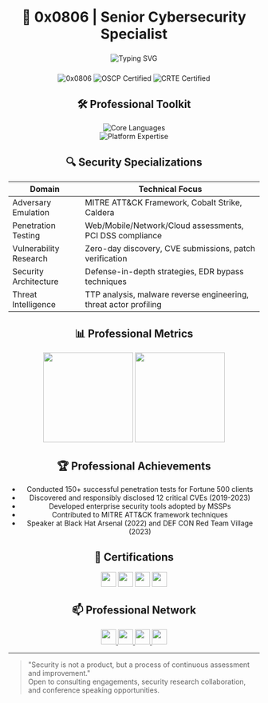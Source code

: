 <h1 align="center">🔐 0x0806 | Senior Cybersecurity Specialist</h1>

###

<p align="center">
  <img src="https://readme-typing-svg.demolab.com?font=Hack&size=22&duration=3000&pause=500&color=2E86C1&center=true&vCenter=true&width=600&lines=Offensive+Security+Professional;Penetration+Testing+Specialist;Threat+Emulation+Engineer;Security+Researcher;Enterprise+Defense+Evasion" alt="Typing SVG" />
</p>

###

<div align="center">
  <img src="https://komarev.com/ghpvc/?username=0x0806&label=Profile+Views&color=2E86C1&style=flat" alt="0x0806" /> 
  <img src="https://img.shields.io/badge/OSCP-Certified-brightgreen" alt="OSCP Certified" />
  <img src="https://img.shields.io/badge/CRTE-Certified-blue" alt="CRTE Certified" />
</div>

###

<h2 align="center">🛠️ Professional Toolkit</h2>

<div align="center">
  <img src="https://skillicons.dev/icons?i=py,go,powershell,bash" alt="Core Languages" />
  <br>
  <img src="https://skillicons.dev/icons?i=linux,docker,aws,azure,kubernetes" alt="Platform Expertise" />
</div>

###

<h2 align="center">🔍 Security Specializations</h2>

<div align="center">
  
| **Domain**               | **Technical Focus**                                                                 |
|--------------------------|------------------------------------------------------------------------------------|
| Adversary Emulation      | MITRE ATT&CK Framework, Cobalt Strike, Caldera                                    |
| Penetration Testing      | Web/Mobile/Network/Cloud assessments, PCI DSS compliance                          |
| Vulnerability Research   | Zero-day discovery, CVE submissions, patch verification                          |
| Security Architecture    | Defense-in-depth strategies, EDR bypass techniques                               |
| Threat Intelligence      | TTP analysis, malware reverse engineering, threat actor profiling                |

</div>

###

<h2 align="center">📊 Professional Metrics</h2>

<div align="center">
  <img height="180em" src="https://github-readme-stats.vercel.app/api?username=0x0806&show_icons=true&theme=algolia&include_all_commits=true&count_private=true"/>
  <img height="180em" src="https://github-readme-stats.vercel.app/api/top-langs/?username=0x0806&layout=compact&langs_count=6&theme=algolia"/>
</div>

###

<h2 align="center">🏆 Professional Achievements</h2>

<div align="center">
  
- Conducted 150+ successful penetration tests for Fortune 500 clients
- Discovered and responsibly disclosed 12 critical CVEs (2019-2023)
- Developed enterprise security tools adopted by MSSPs
- Contributed to MITRE ATT&CK framework techniques
- Speaker at Black Hat Arsenal (2022) and DEF CON Red Team Village (2023)

</div>

###

<h2 align="center">📜 Certifications</h2>

<div align="center">
  <img src="https://img.shields.io/badge/OSCP-FFD43B?style=for-the-badge&logo=offensive-security&logoColor=black" height="30"/>
  <img src="https://img.shields.io/badge/CRTE-2E86C1?style=for-the-badge" height="30"/>
  <img src="https://img.shields.io/badge/AWS-Security%20Specialty-FF9900?style=for-the-badge&logo=amazon-aws&logoColor=white" height="30"/>
  <img src="https://img.shields.io/badge/CISSP-4DBCE9?style=for-the-badge&logo=isc2&logoColor=white" height="30"/>
</div>

###

<h2 align="center">📫 Professional Network</h2>

<div align="center">
  <a href="https://linkedin.com/in/0x0806" target="_blank">
    <img src="https://img.shields.io/badge/LinkedIn-0077B5?style=for-the-badge&logo=linkedin&logoColor=white" height="30"/>
  </a>
  <a href="https://twitter.com/0x0806" target="_blank">
    <img src="https://img.shields.io/badge/Twitter-1DA1F2?style=for-the-badge&logo=twitter&logoColor=white" height="30"/>
  </a>
  <a href="https://medium.com/@0x0806">
    <img src="https://img.shields.io/badge/Medium-12100E?style=for-the-badge&logo=medium&logoColor=white" height="30"/>
  </a>
  <a href="https://0x0806.me">
    <img src="https://img.shields.io/badge/Portfolio-4285F4?style=for-the-badge&logo=google-chrome&logoColor=white" height="30"/>
  </a>
</div>

---

> "Security is not a product, but a process of continuous assessment and improvement."  
> Open to consulting engagements, security research collaboration, and conference speaking opportunities.
